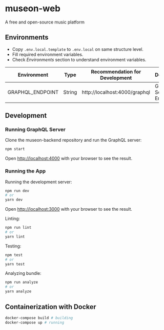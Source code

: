 # museon-web

A free and open-source music platform

## Environments

- Copy `.env.local.template` to `.env.local` on same structure level.
- Fill required environment variables.
- Check _Environments_ section to understand environment variables.

| Environment      | Type   | Recommendation for Development | Description             |
| ---------------- | ------ | ------------------------------ | ----------------------- |
| GRAPHQL_ENDPOINT | String | http://localhost:4000/graphql  | GraphQL Server Endpoint |

## Development

### Running GraphQL Server

Clone the museon-backend repository and run the GraphQL server:

```bash
npm start
```

Open [http://localhost:4000](http://localhost:4000) with your browser to see the result.

### Running the App

Running the development server:

```bash
npm run dev
# or
yarn dev
```

Open [http://localhost:3000](http://localhost:3000) with your browser to see the result.

Linting:

```bash
npm run lint
# or
yarn lint
```

Testing:

```bash
npm test
# or
yarn test
```

Analyzing bundle:

```bash
npm run analyze
# or
yarn analyze
```

## Containerization with Docker

```bash
docker-compose build # building
docker-compose up # running
```
